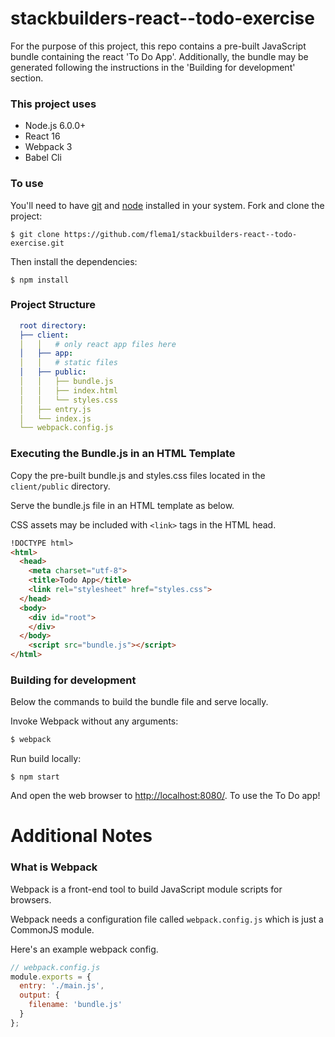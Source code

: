 # stackbuilders-react--todo-exercise

For the purpose of this project, this repo contains a pre-built JavaScript bundle containing the react 'To Do App'. Additionally, the bundle may be generated following the instructions in the 'Building for development' section.


### This project uses
* Node.js 6.0.0+
* React 16
* Webpack 3
* Babel Cli

### To use

You'll need to have [git](https://git-scm.com/) and [node](https://nodejs.org/en/) installed in your system.
Fork and clone the project:

```
$ git clone https://github.com/flema1/stackbuilders-react--todo-exercise.git
```

Then install the dependencies:

```
$ npm install
```
### Project Structure 
```yml
  root directory:
  ├── client:
  │   │   # only react app files here
  │   ├── app:
  │   │   # static files
  │   ├── public:
  │   │   ├── bundle.js 
  │   │   ├── index.html 
  │   │   └── styles.css    
  │   ├── entry.js
  │   └── index.js
  └── webpack.config.js
```
### Executing the Bundle.js in an HTML Template

Copy the pre-built bundle.js and styles.css files located in the `client/public` directory. 

Serve the bundle.js file in an HTML template as below.

CSS assets may be included with `<link>` tags in the HTML head.

```html
!DOCTYPE html>
<html>
  <head>
    <meta charset="utf-8">
    <title>Todo App</title>
    <link rel="stylesheet" href="styles.css">
  </head>
  <body>
    <div id="root">
    </div>
  </body>
    <script src="bundle.js"></script>
</html>
```

### Building for development
Below the commands to build the bundle file and serve locally.

Invoke Webpack without any arguments:

```bash
$ webpack
```


Run build locally:

```
$ npm start
```

And open the web browser to <http://localhost:8080/>. To use the To Do app!



# Additional Notes


### What is Webpack

Webpack is a front-end tool to build JavaScript module scripts for browsers.

Webpack needs a configuration file called `webpack.config.js` which is just a CommonJS module.

Here's an example webpack config.

```javascript
// webpack.config.js
module.exports = {
  entry: './main.js',
  output: {
    filename: 'bundle.js'
  }
};
```
